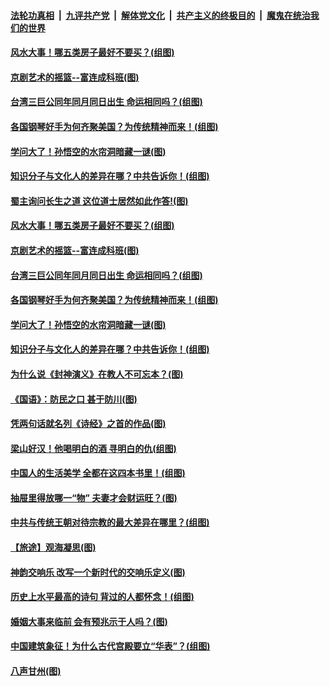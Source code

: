 ####  [法轮功真相](../../../../basic/blob/master/README.md?t=09271939) &nbsp;|&nbsp; [九评共产党](../../../../9ping.md/blob/master/README.md?t=09271939) &nbsp;|&nbsp; [解体党文化](../../../../jtdwh.md/blob/master/README.md?t=09271939)  &nbsp;|&nbsp; [共产主义的终极目的](../../../../gczydzjmd.md/blob/master/README.md?t=09271939) &nbsp;|&nbsp; [魔鬼在统治我们的世界](../../../../mgztzwmdsj.md/blob/master/README.md?t=09271939) 

#### [风水大事！哪五类房子最好不要买？(组图)](../pages/p7/887395.md?t=09271939) 

#### [京剧艺术的摇篮--富连成科班(图)](../pages/p7/908478.md?t=09271939) 

#### [台湾三巨公同年同月同日出生 命运相同吗？(组图)](../pages/p7/907435.md?t=09271939) 

#### [各国钢琴好手为何齐聚美国？为传统精神而来！(组图)](../pages/p7/908593.md?t=09271939) 

#### [学问大了！孙悟空的水帘洞暗藏一谜(图)](../pages/p7/907756.md?t=09271939) 

#### [知识分子与文化人的差异在哪？中共告诉你！(组图)](../pages/p7/907840.md?t=09271939) 

#### [蜀主询问长生之道 这位道士居然如此作答!(图)](../pages/p7/908204.md?t=09271939) 

#### [风水大事！哪五类房子最好不要买？(组图)](../pages/p7/887395.md?t=09271939) 

#### [京剧艺术的摇篮--富连成科班(图)](../pages/p7/908478.md?t=09271939) 

#### [台湾三巨公同年同月同日出生 命运相同吗？(组图)](../pages/p7/907435.md?t=09271939) 

#### [各国钢琴好手为何齐聚美国？为传统精神而来！(组图)](../pages/p7/908593.md?t=09271939) 

#### [学问大了！孙悟空的水帘洞暗藏一谜(图)](../pages/p7/907756.md?t=09271939) 

#### [知识分子与文化人的差异在哪？中共告诉你！(组图)](../pages/p7/907840.md?t=09271939) 

#### [为什么说《封神演义》在教人不可忘本？(图)](../pages/p7/895258.md?t=09271939) 

#### [《国语》：防民之口 甚于防川(图)](../pages/p7/908124.md?t=09271939) 

#### [凭两句话就名列《诗经》之首的作品(图)](../pages/p7/905668.md?t=09271939) 

#### [梁山好汉！他喝明白的酒 寻明白的仇(组图)](../pages/p7/905441.md?t=09271939) 

#### [中国人的生活美学 全都在这四本书里！(组图)](../pages/p7/907728.md?t=09271939) 

#### [抽屉里得放哪一“物” 夫妻才会财运旺？(图)](../pages/p7/884605.md?t=09271939) 

#### [中共与传统王朝对待宗教的最大差异在哪里？(组图)](../pages/p7/908162.md?t=09271939) 

#### [【旅途】观海凝思(图)](../pages/p7/908259.md?t=09271939) 

#### [神韵交响乐 改写一个新时代的交响乐定义(图)](../pages/p7/908335.md?t=09271939) 

#### [历史上水平最高的诗句 背过的人都怀念！(组图)](../pages/p7/904926.md?t=09271939) 

#### [婚姻大事来临前 会有预兆示于人吗？(图)](../pages/p7/905083.md?t=09271939) 

#### [中国建筑象征！为什么古代宫殿要立“华表”？(组图)](../pages/p7/907440.md?t=09271939) 

#### [八声甘州(图)](../pages/p7/908205.md?t=09271939) 

